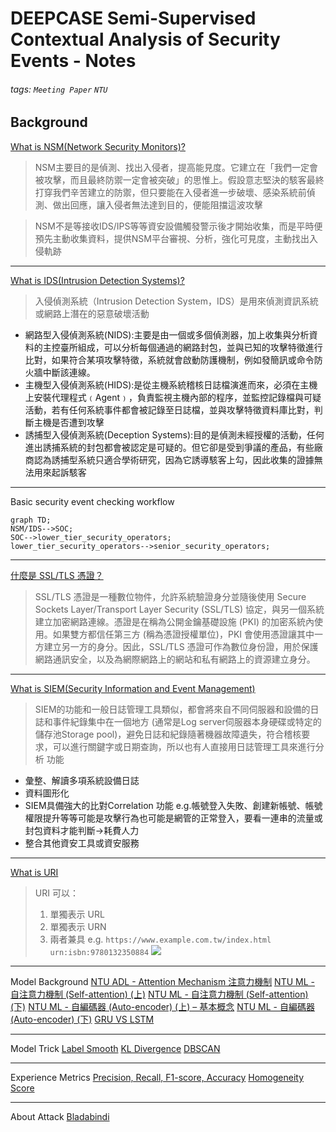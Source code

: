# DEEPCASE Semi-Supervised Contextual Analysis of Security Events - Notes
###### tags: `Meeting Paper` `NTU`

## Background
[What is NSM(Network Security Monitors)?](https://ithelp.ithome.com.tw/articles/10202297)
> NSM主要目的是偵測、找出入侵者，提高能見度。它建立在「我們一定會被攻擊，而且最終防禦一定會被突破」的思惟上。假設意志堅決的駭客最終打穿我們辛苦建立的防禦，但只要能在入侵者進一步破壞、感染系統前偵測、做出回應，讓入侵者無法達到目的，便能阻擋這波攻擊

> NSM不是等接收IDS/IPS等等資安設備觸發警示後才開始收集，而是平時便預先主動收集資料，提供NSM平台審視、分析，強化可見度，主動找出入侵軌跡
---
[What is IDS(Intrusion Detection Systems)?](https://www.ithome.com.tw/tech/28712)
> 入侵偵測系統（Intrusion Detection System，IDS）是用來偵測資訊系統或網路上潛在的惡意破壞活動

* 網路型入侵偵測系統(NIDS):主要是由一個或多個偵測器，加上收集與分析資料的主控臺所組成，可以分析每個通過的網路封包，並與已知的攻擊特徵進行比對，如果符合某項攻擊特徵，系統就會啟動防護機制，例如發簡訊或命令防火牆中斷該連線。
* 主機型入侵偵測系統(HIDS):是從主機系統稽核日誌檔演進而來，必須在主機上安裝代理程式﹙Agent﹚，負責監視主機內部的程序，並監控記錄檔與可疑活動，若有任何系統事件都會被記錄至日誌檔，並與攻擊特徵資料庫比對，判斷主機是否遭到攻擊
* 誘捕型入侵偵測系統(Deception Systems):目的是偵測未經授權的活動，任何進出誘捕系統的封包都會被認定是可疑的。但它卻是受到爭議的產品，有些廠商認為誘捕型系統只適合學術研究，因為它誘導駭客上勾，因此收集的證據無法用來起訴駭客
---
Basic security event checking workflow
```mermaid
graph TD;
NSM/IDS-->SOC;
SOC-->lower_tier_security_operators;
lower_tier_security_operators-->senior_security_operators;
```

---

[什麼是 SSL/TLS 憑證？](https://aws.amazon.com/tw/what-is/ssl-certificate/)
> SSL/TLS 憑證是一種數位物件，允許系統驗證身分並隨後使用 Secure Sockets Layer/Transport Layer Security (SSL/TLS) 協定，與另一個系統建立加密網路連線。憑證是在稱為公開金鑰基礎設施 (PKI) 的加密系統內使用。如果雙方都信任第三方 (稱為憑證授權單位)，PKI 會使用憑證讓其中一方建立另一方的身分。因此，SSL/TLS 憑證可作為數位身份證，用於保護網路通訊安全，以及為網際網路上的網站和私有網路上的資源建立身分。

---

[What is SIEM(Security Information and Event Management)](https://ithelp.ithome.com.tw/articles/10195623)
> SIEM的功能和一般日誌管理工具類似，都會將來自不同伺服器和設備的日誌和事件紀錄集中在一個地方 (通常是Log server伺服器本身硬碟或特定的儲存池Storage pool)，避免日誌和紀錄隨著機器故障遺失，符合稽核要求，可以進行關鍵字或日期查詢，所以也有人直接用日誌管理工具來進行分析
功能
* 彙整、解讀多項系統設備日誌
* 資料圖形化
* SIEM具備強大的比對Correlation 功能
e.g.帳號登入失敗、創建新帳號、帳號權限提升等等可能是攻擊行為也可能是網管的正常登入，要看一連串的流量或封包資料才能判斷$\to$耗費人力
* 整合其他資安工具或資安服務

---

[What is URI](https://ithelp.ithome.com.tw/articles/10266610)
> URI 可以：
> 1. 單獨表示 URL
> 2. 單獨表示 URN
> 3. 兩者兼具
e.g. `https://www.example.com.tw/index.html
    urn:isbn:9780132350884`
![](https://ithelp.ithome.com.tw/upload/images/20210918/201393586o6XK78Vqg.png)

---

Model Background
[NTU ADL - Attention Mechanism 注意力機制](https://youtu.be/YJYcMLq1_f4)
[NTU ML - 自注意力機制 (Self-attention) (上)](https://youtu.be/hYdO9CscNes)
[NTU ML - 自注意力機制 (Self-attention) (下)](https://youtu.be/gmsMY5kc-zw)
[NTU ML - 自編碼器 (Auto-encoder) (上) – 基本概念](https://youtu.be/3oHlf8-J3Nc)
[NTU ML - 自編碼器 (Auto-encoder) (下)](https://youtu.be/JZvEzb5PV3U)
[GRU VS LSTM](https://tengyuanchang.medium.com/比較長短期記憶模型-lstm-與改良後的遞歸神經網路模型-gru-813dec22ec6d)

---

Model Trick
[Label Smooth](https://medium.com/aiot-taipei/training-trick-label-smoothing-93833db95ef8)
[KL Divergence](https://roger010620.medium.com/關於深度學習中的loss-function-entropy-cross-entropy-kl-divergence-and-f-divergence-3e997f293b2)
[DBSCAN](https://pyecontech.com/2020/07/15/dbscan/)

---

Experience Metrics
[Precision, Recall, F1-score, Accuracy](https://ycc.idv.tw/confusion-matrix.html)
[Homogeneity Score](https://blog.csdn.net/u010159842/article/details/78624135)

---

About Attack
[Bladabindi](https://blog.trendmicro.com.tw/?p=58182)